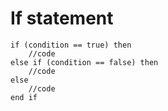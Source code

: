 # If statement

```
if (condition == true) then
	//code
else if (condition == false) then
	//code
else
	//code
end if
```